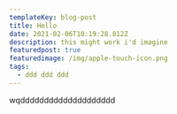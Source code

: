 ```yaml
---
templateKey: blog-post
title: Hello
date: 2021-02-06T10:19:28.812Z
description: this might work i'd imagine
featuredpost: true
featuredimage: /img/apple-touch-icon.png
tags:
  - ddd ddd ddd
---
```

wqdddddddddddddddddddd